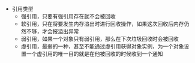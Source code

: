 - 引用类型
  - 强引用，只要有强引用存在就不会被回收
  - 软引用，只在将要发生内存溢出时进行回收操作，如果这次回收后内存仍然不够，才会报溢出异常
  - 弱引用，如果一个对象只有弱引用，那么在下次垃圾回收时会被回收
  - 虚引用，最弱的一种，甚至不能通过虚引用获得对象实例，为一个对象设置一个虚引用的唯一目的就是在他被回收的时候收到一个通知
